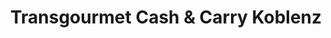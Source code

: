 ---
title: "Transgourmet Cash & Carry Koblenz"
url: /koblenz/transgourmet-cash-und-carry-koblenz/
shop: Großhandel
---